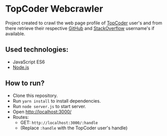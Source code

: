 # TopCoder Webcrawler

Project created to crawl the web page profile of [TopCoder](https://www.topcoder.com/) user's and from there retrieve their respective [GitHub](https://github.com/) and [StackOverflow](https://stackoverflow.com/) username's if available.

## Used technologies:
- JavaScript ES6
- [Node.js](https://nodejs.org/)

## How to run?
- Clone this repository.
- Run `yarn install` to install dependencies.
- Run `node server.js` to start server.
- Open [http://localhost:3000/](http://localhost:3000/)
- Routes:
    - GET: `http://localhost:3000/:handle`
    - (Replace `:handle` with the TopCoder user's handle)